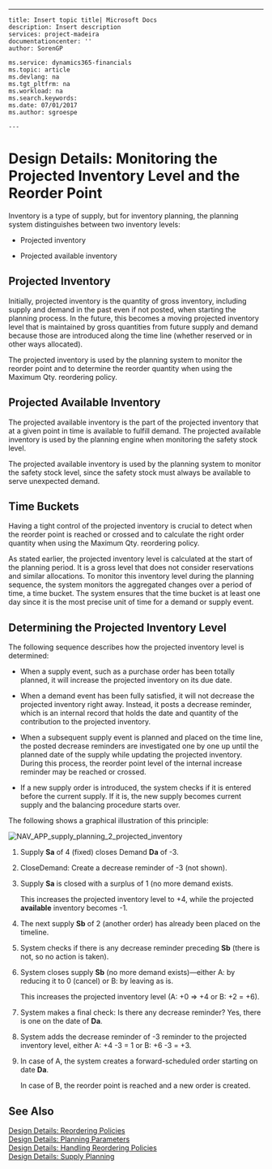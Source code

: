 ---
    title: Insert topic title| Microsoft Docs
    description: Insert description
    services: project-madeira
    documentationcenter: ''
    author: SorenGP

    ms.service: dynamics365-financials
    ms.topic: article
    ms.devlang: na
    ms.tgt_pltfrm: na
    ms.workload: na
    ms.search.keywords:
    ms.date: 07/01/2017
    ms.author: sgroespe

    ---
# Design Details: Monitoring the Projected Inventory Level and the Reorder Point
Inventory is a type of supply, but for inventory planning, the planning system distinguishes between two inventory levels:  
  
-   Projected inventory  
  
-   Projected available inventory  
  
## Projected Inventory  
 Initially, projected inventory is the quantity of gross inventory, including supply and demand in the past even if not posted, when starting the planning process. In the future, this becomes a moving projected inventory level that is maintained by gross quantities from future supply and demand because those are introduced along the time line \(whether reserved or in other ways allocated\).  
  
 The projected inventory is used by the planning system to monitor the reorder point and to determine the reorder quantity when using the Maximum Qty. reordering policy.  
  
## Projected Available Inventory  
 The projected available inventory is the part of the projected inventory that at a given point in time is available to fulfill demand. The projected available inventory is used by the planning engine when monitoring the safety stock level.  
  
 The projected available inventory is used by the planning system to monitor the safety stock level, since the safety stock must always be available to serve unexpected demand.  
  
## Time Buckets  
 Having a tight control of the projected inventory is crucial to detect when the reorder point is reached or crossed and to calculate the right order quantity when using the Maximum Qty. reordering policy.  
  
 As stated earlier, the projected inventory level is calculated at the start of the planning period. It is a gross level that does not consider reservations and similar allocations. To monitor this inventory level during the planning sequence, the system monitors the aggregated changes over a period of time, a time bucket. The system ensures that the time bucket is at least one day since it is the most precise unit of time for a demand or supply event.  
  
## Determining the Projected Inventory Level  
 The following sequence describes how the projected inventory level is determined:  
  
-   When a supply event, such as a purchase order has been totally planned, it will increase the projected inventory on its due date.  
  
-   When a demand event has been fully satisfied, it will not decrease the projected inventory right away. Instead, it posts a decrease reminder, which is an internal record that holds the date and quantity of the contribution to the projected inventory.  
  
-   When a subsequent supply event is planned and placed on the time line, the posted decrease reminders are investigated one by one up until the planned date of the supply while updating the projected inventory. During this process, the reorder point level of the internal increase reminder may be reached or crossed.  
  
-   If a new supply order is introduced, the system checks if it is entered before the current supply. If it is, the new supply becomes current supply and the balancing procedure starts over.  
  
 The following shows a graphical illustration of this principle:  
  
 ![](../ApplicationDesign/media/nav_app_supply_planning_2_projected_inventory.png "NAV\_APP\_supply\_planning\_2\_projected\_inventory")  
  
1.  Supply **Sa** of 4 \(fixed\) closes Demand **Da** of \-3.  
  
2.  CloseDemand: Create a decrease reminder of \-3 \(not shown\).  
  
3.  Supply **Sa** is closed with a surplus of 1 \(no more demand exists.  
  
     This increases the projected inventory level to \+4, while the projected **available** inventory becomes \-1.  
  
4.  The next supply **Sb** of 2 \(another order\) has already been placed on the timeline.  
  
5.  System checks if there is any decrease reminder preceding **Sb** \(there is not, so no action is taken\).  
  
6.  System closes supply **Sb** \(no more demand exists\)—either A: by reducing it to 0 \(cancel\) or B: by leaving as is.  
  
     This increases the projected inventory level \(A: \+0 \=\> \+4 or B: \+2 \= \+6\).  
  
7.  System makes a final check: Is there any decrease reminder? Yes, there is one on the date of **Da**.  
  
8.  System adds the decrease reminder of \-3 reminder to the projected inventory level, either A: \+4 \-3 \= 1 or B: \+6 \-3 \= \+3.  
  
9. In case of A, the system creates a forward\-scheduled order starting on date **Da**.  
  
     In case of B, the reorder point is reached and a new order is created.  
  
## See Also  
 [Design Details: Reordering Policies](../ApplicationDesign/design-details-reordering-policies.md)   
 [Design Details: Planning Parameters](../ApplicationDesign/design-details-planning-parameters.md)   
 [Design Details: Handling Reordering Policies](../ApplicationDesign/design-details-handling-reordering-policies.md)   
 [Design Details: Supply Planning](../ApplicationDesign/design-details-supply-planning.md)